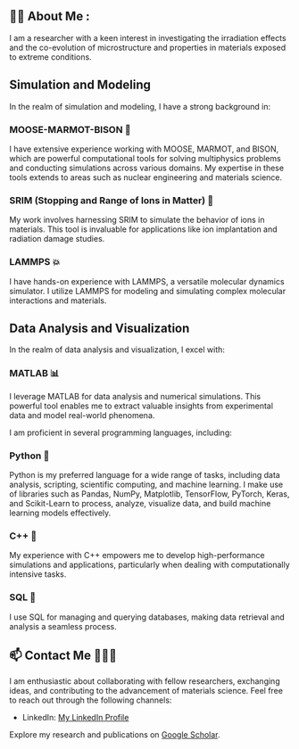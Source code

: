 ## :woman_technologist: About Me :

I am a researcher with a keen interest in investigating the irradiation effects and the co-evolution of microstructure and properties in materials exposed to extreme conditions.


## Simulation and Modeling

In the realm of simulation and modeling, I have a strong background in:

### MOOSE-MARMOT-BISON 🦌

I have extensive experience working with MOOSE, MARMOT, and BISON, which are powerful computational tools for solving multiphysics problems and conducting simulations across various domains. My expertise in these tools extends to areas such as nuclear engineering and materials science.

### SRIM (Stopping and Range of Ions in Matter) 🚀

My work involves harnessing SRIM to simulate the behavior of ions in materials. This tool is invaluable for applications like ion implantation and radiation damage studies.

### LAMMPS 💥

I have hands-on experience with LAMMPS, a versatile molecular dynamics simulator. I utilize LAMMPS for modeling and simulating complex molecular interactions and materials.

## Data Analysis and Visualization

In the realm of data analysis and visualization, I excel with:

### MATLAB 📊

I leverage MATLAB for data analysis and numerical simulations. This powerful tool enables me to extract valuable insights from experimental data and model real-world phenomena.

I am proficient in several programming languages, including:

### Python 🐍

Python is my preferred language for a wide range of tasks, including data analysis, scripting, scientific computing, and machine learning. I make use of libraries such as Pandas, NumPy, Matplotlib, TensorFlow, PyTorch, Keras, and Scikit-Learn to process, analyze, visualize data, and build machine learning models effectively.

### C++ 🚀

My experience with C++ empowers me to develop high-performance simulations and applications, particularly when dealing with computationally intensive tasks.

### SQL 📂

I use SQL for managing and querying databases, making data retrieval and analysis a seamless process.


## 📫 Contact Me 🚀🔬🤝

I am enthusiastic about collaborating with fellow researchers, exchanging ideas, and contributing to the advancement of materials science. Feel free to reach out through the following channels:

- LinkedIn: [My LinkedIn Profile](https://www.linkedin.com/in/mervegencturk)

Explore my research and publications on [Google Scholar](https://scholar.google.com/citations?user=JNWdzhwAAAAJ&hl).
